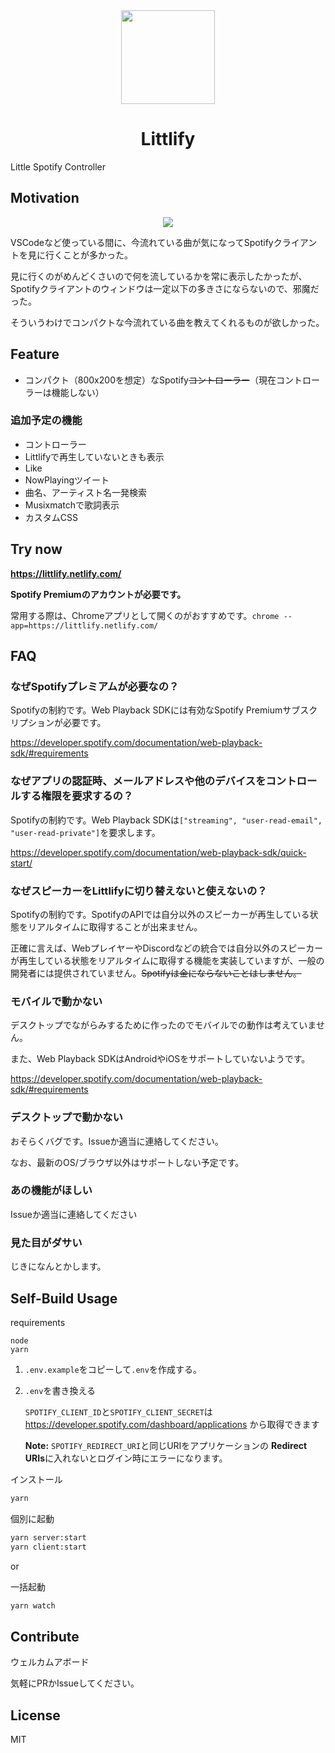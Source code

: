 <div align="center">
<img src="https://raw.githubusercontent.com/eai04191/littlify/doc/logo-256.png" width="150px"><br>

# Littlify

</div>

Little Spotify Controller

## Motivation

<div align="center">
<img src="https://raw.githubusercontent.com/eai04191/littlify/doc/screenshot.png">
</div>

VSCodeなど使っている間に、今流れている曲が気になってSpotifyクライアントを見に行くことが多かった。

見に行くのがめんどくさいので何を流しているかを常に表示したかったが、Spotifyクライアントのウィンドウは一定以下の多きさにならないので、邪魔だった。

そういうわけでコンパクトな今流れている曲を教えてくれるものが欲しかった。

## Feature

- コンパクト（800x200を想定）なSpotify~~コントローラー~~（現在コントローラーは機能しない）

### 追加予定の機能

- コントローラー
- Littlifyで再生していないときも表示
- Like
- NowPlayingツイート
- 曲名、アーティスト名一発検索
- Musixmatchで歌詞表示
- カスタムCSS


## Try now

**https://littlify.netlify.com/**

**Spotify Premiumのアカウントが必要です。**

常用する際は、Chromeアプリとして開くのがおすすめです。`chrome --app=https://littlify.netlify.com/`

## FAQ

### なぜSpotifyプレミアムが必要なの？

Spotifyの制約です。Web Playback SDKには有効なSpotify Premiumサブスクリプションが必要です。

https://developer.spotify.com/documentation/web-playback-sdk/#requirements

### なぜアプリの認証時、メールアドレスや他のデバイスをコントロールする権限を要求するの？

Spotifyの制約です。Web Playback SDKは`["streaming", "user-read-email", "user-read-private"]`を要求します。

https://developer.spotify.com/documentation/web-playback-sdk/quick-start/

### なぜスピーカーをLittlifyに切り替えないと使えないの？

Spotifyの制約です。SpotifyのAPIでは自分以外のスピーカーが再生している状態をリアルタイムに取得することが出来ません。

正確に言えば、WebプレイヤーやDiscordなどの統合では自分以外のスピーカーが再生している状態をリアルタイムに取得する機能を実装していますが、一般の開発者には提供されていません。~~Spotifyは金にならないことはしません。~~

### モバイルで動かない

デスクトップでながらみするために作ったのでモバイルでの動作は考えていません。

また、Web Playback SDKはAndroidやiOSをサポートしていないようです。

https://developer.spotify.com/documentation/web-playback-sdk/#requirements

### デスクトップで動かない

おそらくバグです。Issueか適当に連絡してください。

なお、最新のOS/ブラウザ以外はサポートしない予定です。

### あの機能がほしい

Issueか適当に連絡してください

### 見た目がダサい

じきになんとかします。

## Self-Build Usage

requirements
```
node
yarn
```

1. `.env.example`をコピーして`.env`を作成する。
2. `.env`を書き換える

    `SPOTIFY_CLIENT_ID`と`SPOTIFY_CLIENT_SECRET`は https://developer.spotify.com/dashboard/applications から取得できます

    **Note:**  `SPOTIFY_REDIRECT_URI`と同じURIをアプリケーションの **Redirect URIs**に入れないとログイン時にエラーになります。


インストール
```bash
yarn
```

個別に起動
```bash
yarn server:start
yarn client:start
```

or

一括起動
```bash
yarn watch
```

## Contribute

ウェルカムアボード

気軽にPRかIssueしてください。

## License

MIT
